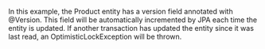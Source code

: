 In this example, 
the Product entity has a version field annotated with @Version. 
This field will be automatically incremented by JPA each time the entity is updated. 
If another transaction has updated the entity since it was last read, an OptimisticLockException will be thrown.